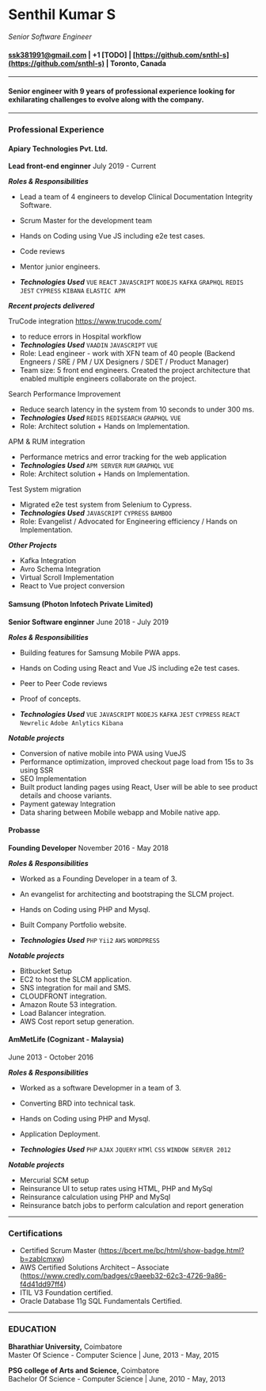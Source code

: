 # Senthil Kumar S
*Senior Software Engineer*<br/>
#### [ssk381991@gmail.com](ssk381991@gmail.com)  |  +1 [TODO]  |  [https://github.com/snthl-s](https://github.com/snthl-s)  |  Toronto, Canada
----------------------------
#### Senior engineer with 9 years of professional experience looking for exhilarating challenges to evolve along with the company.
----------------------------
### Professional Experience

#### Apiary Technologies Pvt. Ltd.
**Lead front-end enginner**
July 2019 - Current

__*Roles & Responsibilities*__
- Lead a team of 4 engineers to develop Clinical Documentation Integrity Software.
- Scrum Master for the development team
- Hands on Coding using Vue JS including e2e test cases.
- Code reviews
- Mentor junior engineers.

- __*Technologies Used*__
`VUE` `REACT` `JAVASCRIPT` `NODEJS` `KAFKA` `GRAPHQL` `REDIS` `JEST` `CYPRESS`  `KIBANA` `ELASTIC APM`

__*Recent projects delivered*__

TruCode integration https://www.trucode.com/ 
- to reduce errors in Hospital workflow
- __*Technologies Used*__
`VAADIN` `JAVASCRIPT` `VUE`
- Role: Lead engineer - work with XFN team of 40 people (Backend Engneers / SRE / PM / UX Designers / SDET / Product Manager)
- Team size: 5 front end engineers. Created the project architecture that enabled multiple engineers collaborate on the project.

Search Performance Improvement
- Reduce search latency in the system from 10 seconds to under 300 ms.
- __*Technologies Used*__
`REDIS` `REDISEARCH` `GRAPHQL` `VUE`
- Role: Architect solution + Hands on Implementation.

APM & RUM integration
- Performance metrics and error tracking for the web application
- __*Technologies Used*__
`APM SERVER` `RUM` `GRAPHQL` `VUE`
- Role: Architect solution + Hands on Implementation.

Test System migration
- Migrated e2e test system from Selenium to Cypress.
- __*Technologies Used*__
`JAVASCRIPT` `CYPRESS` `BAMBOO`
- Role: Evangelist / Advocated for Engineering efficiency / Hands on Implementation.

__*Other Projects*__
- Kafka Integration
- Avro Schema Integration
- Virtual Scroll Implementation
- React to Vue project conversion

#### Samsung (Photon Infotech Private Limited)
**Senior Software enginner**
June 2018 - July 2019

__*Roles & Responsibilities*__
- Building features for Samsung Mobile PWA apps.
- Hands on Coding using React and Vue JS including e2e test cases.
- Peer to Peer Code reviews
- Proof of concepts.

- __*Technologies Used*__
`VUE` `JAVASCRIPT` `NODEJS` `KAFKA` `JEST` `CYPRESS` `REACT` `Newrelic` `Adobe Anlytics` `Kibana`

__*Notable projects*__
- Conversion of native mobile into PWA using VueJS
- Performance optimization, improved checkout page load from 15s to 3s using SSR
- SEO Implementation
- Built product landing pages using React, User will be able to see product details and choose variants.
- Payment gateway Integration
- Data sharing between Mobile webapp and Mobile native app.

#### Probasse
**Founding Developer**
November 2016 - May 2018

__*Roles & Responsibilities*__
- Worked as a Founding Developer in a team of 3.
- An evangelist for architecting and bootstraping the SLCM project.
- Hands on Coding using PHP and Mysql.
- Built Company Portfolio website.

- __*Technologies Used*__
`PHP` `Yii2` `AWS` `WORDPRESS`

__*Notable projects*__
- Bitbucket Setup
- EC2 to host the SLCM application.
- SNS integration for mail and SMS.
- CLOUDFRONT integration.
- Amazon Route 53 integration.
- Load Balancer integration.
- AWS Cost report setup generation.

#### AmMetLife (Cognizant - Malaysia)
June 2013 - October 2016

__*Roles & Responsibilities*__
- Worked as a software Developmer in a team of 3.
- Converting BRD into technical task.
- Hands on Coding using PHP and Mysql.
- Application Deployment.

- __*Technologies Used*__
`PHP` `AJAX` `JQUERY` `HTMl` `CSS` `WINDOW SERVER 2012`

__*Notable projects*__
- Mercurial SCM setup
- Reinsurance UI to setup rates using HTML, PHP and MySql
- Reinsurance calculation using PHP and MySql
- Reinsurance batch jobs to perform calculation and report generation
----------------------------
### Certifications
- Certified Scrum Master (https://bcert.me/bc/html/show-badge.html?b=zablcmxw)
- AWS Certified Solutions Architect – Associate (https://www.credly.com/badges/c9aeeb32-62c3-4726-9a86-f4d41dd97ff4)
- ITIL V3 Foundation certified.
- Oracle Database 11g SQL Fundamentals Certified.
----------------------------
### EDUCATION
<b>Bharathiar University,</b> Coimbatore<br/>
Master Of Science - Computer Science | June, 2013 - May, 2015<br/>

<b>PSG college of Arts and Science,</b> Coimbatore<br/>
Bachelor Of Science - Computer Science | June, 2010 - May, 2013
